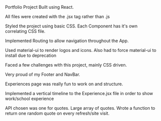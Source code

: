 Portfolio Project Built using React.

All files were created with the .jsx tag rather than .js

Styled the project using basic CSS. Each Component has it's own correlating CSS file.

Implemented Routing to allow navigation throughout the App.

Used material-ui to render logos and icons.
Also had to force material-ui to install due to deprecation

Faced a few challenges with this project, mainly CSS driven.

Very proud of my Footer and NavBar.

Experiences page was really fun to work on and structure. 


Implemented a vertical timeline to the Experience.jsx file in order to show work/school experience

API chosen was one for quotes. Large array of quotes. Wrote a function to return one random quote on every refresh/site visit.

